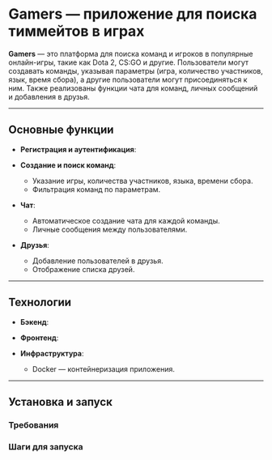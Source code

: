 # Gamers — приложение для поиска тиммейтов в играх

**Gamers** — это платформа для поиска команд и игроков в популярные онлайн-игры, такие как Dota 2, CS:GO и другие. Пользователи могут создавать команды, указывая параметры (игра, количество участников, язык, время сбора), а другие пользователи могут присоединяться к ним. Также реализованы функции чата для команд, личных сообщений и добавления в друзья.

---

## Основные функции

- **Регистрация и аутентификация**:

- **Создание и поиск команд**:
  - Указание игры, количества участников, языка, времени сбора.
  - Фильтрация команд по параметрам.

- **Чат**:
  - Автоматическое создание чата для каждой команды.
  - Личные сообщения между пользователями.

- **Друзья**:
  - Добавление пользователей в друзья.
  - Отображение списка друзей.

---

## Технологии

- **Бэкенд**:


- **Фронтенд**:


- **Инфраструктура**:
  - Docker — контейнеризация приложения.

---

## Установка и запуск

### Требования


### Шаги для запуска
